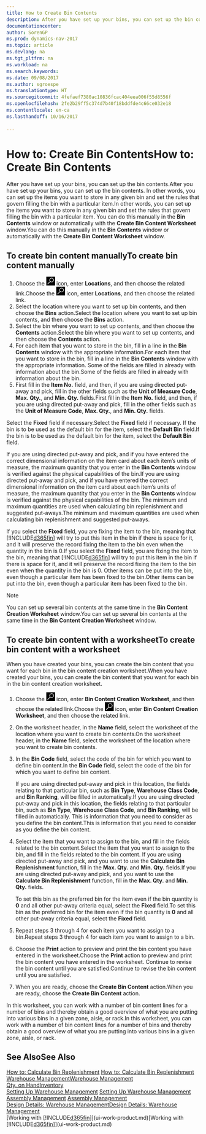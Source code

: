 ```yaml
---
title: How to Create Bin Contents
description: After you have set up your bins, you can set up the bin contents. In other words, you can set up the items you want to store in any given bin and set the rules that govern filling the bin with a particular item.
documentationcenter: 
author: SorenGP
ms.prod: dynamics-nav-2017
ms.topic: article
ms.devlang: na
ms.tgt_pltfrm: na
ms.workload: na
ms.search.keywords: 
ms.date: 09/08/2017
ms.author: sgroespe
ms.translationtype: HT
ms.sourcegitcommit: 4fefaef7380ac10836fcac404eea006f55d8556f
ms.openlocfilehash: 2fe2b29ff5c374d7b40f18bddfde4c66ce032e18
ms.contentlocale: en-ca
ms.lasthandoff: 10/16/2017

---
```

# <a name="how-to-create-bin-contents"></a><span data-ttu-id="338d2-104">How to: Create Bin Contents</span><span class="sxs-lookup"><span data-stu-id="338d2-104">How to: Create Bin Contents</span></span>
<span data-ttu-id="338d2-105">After you have set up your bins, you can set up the bin contents.</span><span class="sxs-lookup"><span data-stu-id="338d2-105">After you have set up your bins, you can set up the bin contents.</span></span> <span data-ttu-id="338d2-106">In other words, you can set up the items you want to store in any given bin and set the rules that govern filling the bin with a particular item.</span><span class="sxs-lookup"><span data-stu-id="338d2-106">In other words, you can set up the items you want to store in any given bin and set the rules that govern filling the bin with a particular item.</span></span> <span data-ttu-id="338d2-107">You can do this manually in the **Bin Contents** window or automatically with the **Create Bin Content Worksheet** window.</span><span class="sxs-lookup"><span data-stu-id="338d2-107">You can do this manually in the **Bin Contents** window or automatically with the **Create Bin Content Worksheet** window.</span></span>

## <a name="to-create-bin-content-manually"></a><span data-ttu-id="338d2-108">To create bin content manually</span><span class="sxs-lookup"><span data-stu-id="338d2-108">To create bin content manually</span></span>  
1.  <span data-ttu-id="338d2-109">Choose the ![Search for Page or Report](media/ui-search/search_small.png "Search for Page or Report icon") icon, enter **Locations**, and then choose the related link.</span><span class="sxs-lookup"><span data-stu-id="338d2-109">Choose the ![Search for Page or Report](media/ui-search/search_small.png "Search for Page or Report icon") icon, enter **Locations**, and then choose the related link.</span></span>  
2.  <span data-ttu-id="338d2-110">Select the location where you want to set up bin contents,  and then choose the **Bins** action.</span><span class="sxs-lookup"><span data-stu-id="338d2-110">Select the location where you want to set up bin contents,  and then choose the **Bins** action.</span></span>  
3.  <span data-ttu-id="338d2-111">Select the bin where you want to set up contents, and then choose the **Contents** action.</span><span class="sxs-lookup"><span data-stu-id="338d2-111">Select the bin where you want to set up contents, and then choose the **Contents** action.</span></span>  
4.  <span data-ttu-id="338d2-112">For each item that you want to store in the bin, fill in a line in the **Bin Contents** window with the appropriate information.</span><span class="sxs-lookup"><span data-stu-id="338d2-112">For each item that you want to store in the bin, fill in a line in the **Bin Contents** window with the appropriate information.</span></span> <span data-ttu-id="338d2-113">Some of the fields are filled in already with information about the bin.</span><span class="sxs-lookup"><span data-stu-id="338d2-113">Some of the fields are filled in already with information about the bin.</span></span>  
5.  <span data-ttu-id="338d2-114">First fill in the **Item No.** field, and then, if you are using directed put-away and pick, fill in the other fields such as the **Unit of Measure Code**, **Max. Qty.**, and **Min. Qty.** fields.</span><span class="sxs-lookup"><span data-stu-id="338d2-114">First fill in the **Item No.** field, and then, if you are using directed put-away and pick, fill in the other fields such as the **Unit of Measure Code**, **Max. Qty.**, and **Min. Qty.** fields.</span></span>  

<span data-ttu-id="338d2-115">Select the **Fixed** field if necessary.</span><span class="sxs-lookup"><span data-stu-id="338d2-115">Select the **Fixed** field if necessary.</span></span> <span data-ttu-id="338d2-116">If the bin is to be used as the default bin for the item, select the **Default Bin** field.</span><span class="sxs-lookup"><span data-stu-id="338d2-116">If the bin is to be used as the default bin for the item, select the **Default Bin** field.</span></span>  

<span data-ttu-id="338d2-117">If you are using directed put-away and pick, and if you have entered the correct dimensional information on the item card about each item’s units of measure, the maximum quantity that you enter in the **Bin Contents** window is verified against the physical capabilities of the bin.</span><span class="sxs-lookup"><span data-stu-id="338d2-117">If you are using directed put-away and pick, and if you have entered the correct dimensional information on the item card about each item’s units of measure, the maximum quantity that you enter in the **Bin Contents** window is verified against the physical capabilities of the bin.</span></span> <span data-ttu-id="338d2-118">The minimum and maximum quantities are used when calculating bin replenishment and suggested put-aways.</span><span class="sxs-lookup"><span data-stu-id="338d2-118">The minimum and maximum quantities are used when calculating bin replenishment and suggested put-aways.</span></span>  

<span data-ttu-id="338d2-119">If you select the **Fixed** field, you are fixing the item to the bin, meaning that [!INCLUDE[d365fin](includes/d365fin_md.md)] will try to put this item in the bin if there is space for it, and it will preserve the record fixing the item to the bin even when the quantity in the bin is 0.</span><span class="sxs-lookup"><span data-stu-id="338d2-119">If you select the **Fixed** field, you are fixing the item to the bin, meaning that [!INCLUDE[d365fin](includes/d365fin_md.md)] will try to put this item in the bin if there is space for it, and it will preserve the record fixing the item to the bin even when the quantity in the bin is 0.</span></span> <span data-ttu-id="338d2-120">Other items can be put into the bin, even though a particular item has been fixed to the bin.</span><span class="sxs-lookup"><span data-stu-id="338d2-120">Other items can be put into the bin, even though a particular item has been fixed to the bin.</span></span>  

> [!NOTE]  
>  <span data-ttu-id="338d2-121">You can set up several bin contents at the same time in the **Bin Content Creation Worksheet** window.</span><span class="sxs-lookup"><span data-stu-id="338d2-121">You can set up several bin contents at the same time in the **Bin Content Creation Worksheet** window.</span></span>  

## <a name="to-create-bin-content-with-a-worksheet"></a><span data-ttu-id="338d2-122">To create bin content with a worksheet</span><span class="sxs-lookup"><span data-stu-id="338d2-122">To create bin content with a worksheet</span></span>  
<span data-ttu-id="338d2-123">When you have created your bins, you can create the bin content that you want for each bin in the bin content creation worksheet.</span><span class="sxs-lookup"><span data-stu-id="338d2-123">When you have created your bins, you can create the bin content that you want for each bin in the bin content creation worksheet.</span></span>

1.  <span data-ttu-id="338d2-124">Choose the ![Search for Page or Report](media/ui-search/search_small.png "Search for Page or Report icon") icon, enter **Bin Content Creation Worksheet**, and then choose the related link.</span><span class="sxs-lookup"><span data-stu-id="338d2-124">Choose the ![Search for Page or Report](media/ui-search/search_small.png "Search for Page or Report icon") icon, enter **Bin Content Creation Worksheet**, and then choose the related link.</span></span>  
2.  <span data-ttu-id="338d2-125">On the worksheet header, in the **Name** field, select the worksheet of the location where you want to create bin contents.</span><span class="sxs-lookup"><span data-stu-id="338d2-125">On the worksheet header, in the **Name** field, select the worksheet of the location where you want to create bin contents.</span></span>  
3.  <span data-ttu-id="338d2-126">In the **Bin Code** field, select the code of the bin for which you want to define bin content.</span><span class="sxs-lookup"><span data-stu-id="338d2-126">In the **Bin Code** field, select the code of the bin for which you want to define bin content.</span></span>   

    <span data-ttu-id="338d2-127">If you are using directed put-away and pick in this location, the fields relating to that particular bin, such as **Bin Type**, **Warehouse Class Code**, and **Bin Ranking**, will be filled in automatically.</span><span class="sxs-lookup"><span data-stu-id="338d2-127">If you are using directed put-away and pick in this location, the fields relating to that particular bin, such as **Bin Type**, **Warehouse Class Code**, and **Bin Ranking**, will be filled in automatically.</span></span> <span data-ttu-id="338d2-128">This is information that you need to consider as you define the bin content.</span><span class="sxs-lookup"><span data-stu-id="338d2-128">This is information that you need to consider as you define the bin content.</span></span>  
4.  <span data-ttu-id="338d2-129">Select the item that you want to assign to the bin, and fill in the fields related to the bin content.</span><span class="sxs-lookup"><span data-stu-id="338d2-129">Select the item that you want to assign to the bin, and fill in the fields related to the bin content.</span></span> <span data-ttu-id="338d2-130">If you are using directed put-away and pick, and you want to use the **Calculate Bin Replenishment** function, fill in the **Max. Qty.** and **Min. Qty.** fields.</span><span class="sxs-lookup"><span data-stu-id="338d2-130">If you are using directed put-away and pick, and you want to use the **Calculate Bin Replenishment** function, fill in the **Max. Qty.** and **Min. Qty.** fields.</span></span>  

    <span data-ttu-id="338d2-131">To set this bin as the preferred bin for the item even if the bin quantity is **0** and all other put-away criteria equal, select the **Fixed** field.</span><span class="sxs-lookup"><span data-stu-id="338d2-131">To set this bin as the preferred bin for the item even if the bin quantity is **0** and all other put-away criteria equal, select the **Fixed** field.</span></span>  
5.  <span data-ttu-id="338d2-132">Repeat steps 3 through 4 for each item you want to assign to a bin.</span><span class="sxs-lookup"><span data-stu-id="338d2-132">Repeat steps 3 through 4 for each item you want to assign to a bin.</span></span>  
6.  <span data-ttu-id="338d2-133">Choose the **Print** action to preview and print the bin content you have entered in the worksheet.</span><span class="sxs-lookup"><span data-stu-id="338d2-133">Choose the **Print** action to preview and print the bin content you have entered in the worksheet.</span></span> <span data-ttu-id="338d2-134">Continue to revise the bin content until you are satisfied.</span><span class="sxs-lookup"><span data-stu-id="338d2-134">Continue to revise the bin content until you are satisfied.</span></span>  
7.  <span data-ttu-id="338d2-135">When you are ready, choose the **Create Bin Content** action.</span><span class="sxs-lookup"><span data-stu-id="338d2-135">When you are ready, choose the **Create Bin Content** action.</span></span>  

<span data-ttu-id="338d2-136">In this worksheet, you can work with a number of bin content lines for a number of bins and thereby obtain a good overview of what you are putting into various bins in a given zone, aisle, or rack.</span><span class="sxs-lookup"><span data-stu-id="338d2-136">In this worksheet, you can work with a number of bin content lines for a number of bins and thereby obtain a good overview of what you are putting into various bins in a given zone, aisle, or rack.</span></span>  

## <a name="see-also"></a><span data-ttu-id="338d2-137">See Also</span><span class="sxs-lookup"><span data-stu-id="338d2-137">See Also</span></span>
<span data-ttu-id="338d2-138">[How to: Calculate Bin Replenishment](warehouse-how-to-calculate-bin-replenishment.md)  </span><span class="sxs-lookup"><span data-stu-id="338d2-138">[How to: Calculate Bin Replenishment](warehouse-how-to-calculate-bin-replenishment.md)  </span></span>  
[<span data-ttu-id="338d2-139">Warehouse Management</span><span class="sxs-lookup"><span data-stu-id="338d2-139">Warehouse Management</span></span>](warehouse-manage-warehouse.md)  
[<span data-ttu-id="338d2-140">Qty. on Hand</span><span class="sxs-lookup"><span data-stu-id="338d2-140">Inventory</span></span>](inventory-manage-inventory.md)  
<span data-ttu-id="338d2-141">[Setting Up Warehouse Management](warehouse-setup-warehouse.md)   </span><span class="sxs-lookup"><span data-stu-id="338d2-141">[Setting Up Warehouse Management](warehouse-setup-warehouse.md)   </span></span>  
<span data-ttu-id="338d2-142">[Assembly Management](assembly-assemble-items.md)  </span><span class="sxs-lookup"><span data-stu-id="338d2-142">[Assembly Management](assembly-assemble-items.md)  </span></span>  
[<span data-ttu-id="338d2-143">Design Details: Warehouse Management</span><span class="sxs-lookup"><span data-stu-id="338d2-143">Design Details: Warehouse Management</span></span>](design-details-warehouse-management.md)  
<span data-ttu-id="338d2-144">[Working with [!INCLUDE[d365fin](includes/d365fin_md.md)]](ui-work-product.md)</span><span class="sxs-lookup"><span data-stu-id="338d2-144">[Working with [!INCLUDE[d365fin](includes/d365fin_md.md)]](ui-work-product.md)</span></span>

